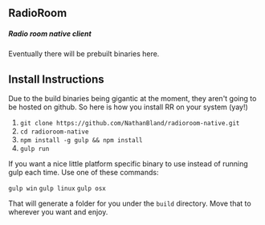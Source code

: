## RadioRoom
##### Radio room native client

Eventually there will be prebuilt binaries here.

## Install Instructions
Due to the build binaries being gigantic at the moment, they aren't going to be
hosted on github. So here is how you install RR on your system (yay!)

1. `git clone https://github.com/NathanBland/radioroom-native.git`
2. `cd radioroom-native`
3. `npm install -g gulp && npm install`
4. `gulp run`

If you want a nice little platform specific binary to use instead of running
gulp each time. Use one of these commands:

`gulp win` `gulp linux` `gulp osx`

That will generate a folder for you under the `build` directory.
Move that to wherever you want and enjoy.
